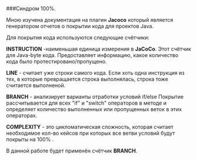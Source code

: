 ###Синдром 100%.

Мною изучена документация на плагин **Jacoco** который является генератором отчетов о покрытии кода для проектов Java.  

Для покрытия кода используются следующие счётчики: 
 
**INSTRUCTION** -наименьшая единица измерения в **JaCoCo**. Этот счётчик для Java-byte кода. Предоставляет информацию, какое количество кода было протестировано/пропущено.  

**LINE** - считает уже строки самого кода. Если хоть одна инструкция из тех, в которые превращается строка выполнялась, строка тоже считается выполненой.  

**BRANCH** - анализирует варианты отработки условий if/else Покрытие рассчитывается для всех "if" и "switch" операторов в методе и определяет количество выполненных или пропущенных веток в этих операторах.  

**COMPLEXITY** - это цикломатическая сложность, которая считает необходимое кол-во кейсов при которых все ветви условий будут покрыты на 100% .  

В данной работе будет применён счётчик **BRANCH**.